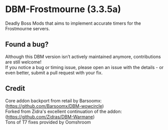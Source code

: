 # DBM-Frostmourne (3.3.5a)

Deadly Boss Mods that aims to implement accurate timers for the Frostmourne servers.

## Found a bug?
Although this DBM version isn’t actively maintained anymore, contributions are still welcome!  
If you notice a bug or timing issue, please open an issue with the details - or even better, submit a pull request with your fix.

## Credit
Core addon backport from retail by Barsoomx: (https://github.com/Barsoomx/DBM-wowcircle)  
Forked from Zidra's excellent continuation of the addon: (https://github.com/Zidras/DBM-Warmane)  
Tons of T7 fixes provided by Oomshroom  
